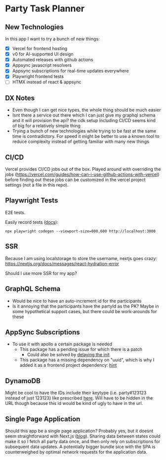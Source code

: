 # Party Task Planner

## New Technologies

In this app I want to try a bunch of new things:
- [x] Vercel for frontend hosting
- [x] v0 for AI-supported UI design
- [x] Automated releases with github actions
- [x] Appsync javascript resolvers
- [x] Appsync subscriptions for real-time updates everywhere
- [x] Playwright frontend tests
- [ ] HTMX instead of react & appsync

## DX Notes

- Even though I can get nice types, the whole thing should be much easier
- Isnt there a service out there which I can just give my graphql schema and it will provision the
  api? the cdk setup including CI/CD seems kind of big for a relatively simple thing
- Trying a bunch of new technologies while trying to be fast at the same time is
  contradictory. For speed it might be better to use a known tool to reduce complexity instead of
  getting familiar with many new things

## CI/CD

Vercel provides CI/CD jobs out of the box. Played around with overriding the jobs
(https://vercel.com/guides/how-can-i-use-github-actions-with-vercel) before finding out these jobs
can be customized in the vercel project settings (not a file in this repo).

## Playwright Tests

E2E tests.

Easily record tests ([docs](https://playwright.dev/docs/codegen#emulation)):
```
npx playwright codegen --viewport-size=800,600 http://localhost:3000
```

## SSR

Because I am using localstorage to store the username, nextjs goes crazy:
https://nextjs.org/docs/messages/react-hydration-error

Should I use more SSR for my app?

## GraphQL Schema

- Would be nice to have an auto-increment id for the participants
- Is it annoying that the participants have the partyId as the PK? Maybe in some hypothetical
  support cases, but there could be work-arounds for these

## AppSync Subscriptions

- To use it with apollo a certain package is needed
  - This package has a pending issue for which there is a patch
    - Could also be solved by [delaying the init](https://github.com/awslabs/aws-mobile-appsync-sdk-js/issues/491#issuecomment-671469907)
  - This package has a missing dependency on "uuid", which is why I added it as a frontend project
    dependency: [hint](https://github.com/awslabs/aws-mobile-appsync-sdk-js/issues/695)

## DynamoDB

Might be cool to have the IDs include their keytype (i.e. party#123123 instead of just 123123)
like prescribed
[here](https://aws.amazon.com/blogs/database/effective-data-sorting-with-amazon-dynamodb/). Will
have to be hidden in the URL though because this id would be kind of ugly to have in the url.

## Single Page Application

Should this app be a single page application? Probably yes, but it doesnt seem straightforward
with Next.js ([blog](https://colinhacks.com/essays/building-a-spa-with-nextjs)). Sharing data
between states could make it so I fetch all party data once, and then only rely on subscriptions
for subsequent data updates. A potentially bigger bundle sice with the SPA is counterweighed by
optimal network requests for the application data.
